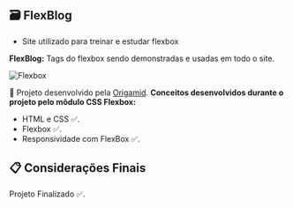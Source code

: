 ## 🗃️ FlexBlog

- Site utilizado para treinar e estudar flexbox

<strong>FlexBlog:</strong>  Tags do flexbox sendo demonstradas e usadas em todo o site. 

<img src="https://i.ibb.co/z2pmgWm/Screenshot-1.jpg" alt="Flexbox" border="0">

📌 Projeto desenvolvido pela [Origamid](https://www.origamid.com/). <strong>Conceitos desenvolvidos durante o projeto pelo môdulo CSS Flexbox:</strong>

- HTML e CSS ✅.
- Flexbox ✅.
- Responsividade com FlexBox ✅.

## 📋 Considerações Finais

Projeto Finalizado ✅.
 
